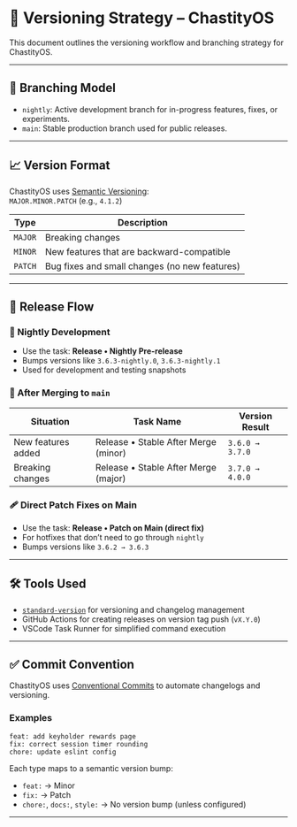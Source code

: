 # 🔢 Versioning Strategy – ChastityOS

This document outlines the versioning workflow and branching strategy for ChastityOS.

---

## 🧭 Branching Model

- `nightly`: Active development branch for in-progress features, fixes, or experiments.
- `main`: Stable production branch used for public releases.

---

## 📈 Version Format

ChastityOS uses [Semantic Versioning](https://semver.org/):  
`MAJOR.MINOR.PATCH` (e.g., `4.1.2`)

| Type    | Description                                   |
| ------- | --------------------------------------------- |
| `MAJOR` | Breaking changes                              |
| `MINOR` | New features that are backward-compatible     |
| `PATCH` | Bug fixes and small changes (no new features) |

---

## 🚀 Release Flow

### 🔁 Nightly Development

- Use the task: **Release • Nightly Pre-release**
- Bumps versions like `3.6.3-nightly.0`, `3.6.3-nightly.1`
- Used for development and testing snapshots

### 🔁 After Merging to `main`

| Situation          | Task Name                            | Version Result  |
| ------------------ | ------------------------------------ | --------------- |
| New features added | Release • Stable After Merge (minor) | `3.6.0 → 3.7.0` |
| Breaking changes   | Release • Stable After Merge (major) | `3.7.0 → 4.0.0` |

### 🩹 Direct Patch Fixes on Main

- Use the task: **Release • Patch on Main (direct fix)**
- For hotfixes that don’t need to go through `nightly`
- Bumps versions like `3.6.2 → 3.6.3`

---

## 🛠 Tools Used

- [`standard-version`](https://github.com/conventional-changelog/standard-version) for versioning and changelog management
- GitHub Actions for creating releases on version tag push (`vX.Y.0`)
- VSCode Task Runner for simplified command execution

---

## ✅ Commit Convention

ChastityOS uses [Conventional Commits](docs/CONVENTIONAL_COMMITS.md) to automate changelogs and versioning.

### Examples

```
feat: add keyholder rewards page
fix: correct session timer rounding
chore: update eslint config
```

Each type maps to a semantic version bump:

- `feat:` → Minor
- `fix:` → Patch
- `chore:`, `docs:`, `style:` → No version bump (unless configured)

---

